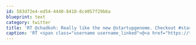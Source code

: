 ```yaml
---
id: 583d72e4-ed54-4440-8418-8c4057f29b6a
blueprint: text
category: twitter
title: 'RT @chadkoh: Really like the new @startupgenome. Checkout #startupkelowna startupgenome.com/city/kelowna-b…'
caption: 'RT <span class="username username_linked">@<a href="https://twitter.com/chadkoh" title="Chad Kohalyk">chadkoh</a></span>: Really like the new <span class="username username_linked">@<a href="https://twitter.com/startupgenome" title="Startup Genome">startupgenome</a></span>. Checkout <span class="hashtag hashtag_local">#<a href="http://tweettemp.darylchymko.ca/?tag=startupkelowna">startupkelowna</a> <a href="http://www.startupgenome.com/city/kelowna-british-columbia-ca" title="http://www.startupgenome.com/city/kelowna-british-columbia-ca" class="link link_untco">startupgenome.com/city/kelowna-b…</a>'
---
```

